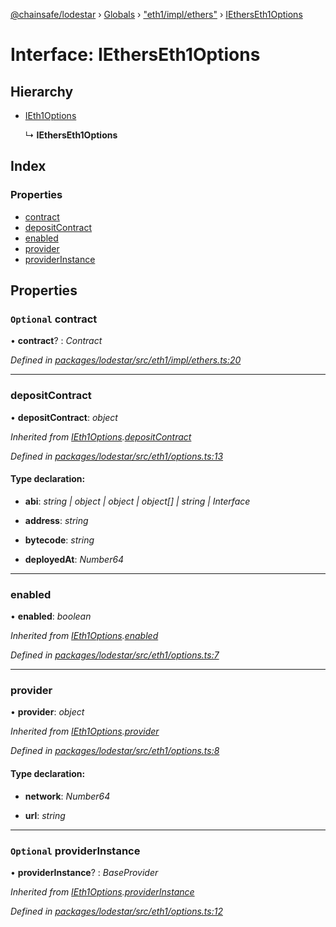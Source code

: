 [@chainsafe/lodestar](../README.md) › [Globals](../globals.md) › ["eth1/impl/ethers"](../modules/_eth1_impl_ethers_.md) › [IEthersEth1Options](_eth1_impl_ethers_.ietherseth1options.md)

# Interface: IEthersEth1Options

## Hierarchy

* [IEth1Options](_eth1_options_.ieth1options.md)

  ↳ **IEthersEth1Options**

## Index

### Properties

* [contract](_eth1_impl_ethers_.ietherseth1options.md#optional-contract)
* [depositContract](_eth1_impl_ethers_.ietherseth1options.md#depositcontract)
* [enabled](_eth1_impl_ethers_.ietherseth1options.md#enabled)
* [provider](_eth1_impl_ethers_.ietherseth1options.md#provider)
* [providerInstance](_eth1_impl_ethers_.ietherseth1options.md#optional-providerinstance)

## Properties

### `Optional` contract

• **contract**? : *Contract*

*Defined in [packages/lodestar/src/eth1/impl/ethers.ts:20](https://github.com/ChainSafe/lodestar/blob/2c3cae978/packages/lodestar/src/eth1/impl/ethers.ts#L20)*

___

###  depositContract

• **depositContract**: *object*

*Inherited from [IEth1Options](_eth1_options_.ieth1options.md).[depositContract](_eth1_options_.ieth1options.md#depositcontract)*

*Defined in [packages/lodestar/src/eth1/options.ts:13](https://github.com/ChainSafe/lodestar/blob/2c3cae978/packages/lodestar/src/eth1/options.ts#L13)*

#### Type declaration:

* **abi**: *string | object | object | object[] | string | Interface*

* **address**: *string*

* **bytecode**: *string*

* **deployedAt**: *Number64*

___

###  enabled

• **enabled**: *boolean*

*Inherited from [IEth1Options](_eth1_options_.ieth1options.md).[enabled](_eth1_options_.ieth1options.md#enabled)*

*Defined in [packages/lodestar/src/eth1/options.ts:7](https://github.com/ChainSafe/lodestar/blob/2c3cae978/packages/lodestar/src/eth1/options.ts#L7)*

___

###  provider

• **provider**: *object*

*Inherited from [IEth1Options](_eth1_options_.ieth1options.md).[provider](_eth1_options_.ieth1options.md#provider)*

*Defined in [packages/lodestar/src/eth1/options.ts:8](https://github.com/ChainSafe/lodestar/blob/2c3cae978/packages/lodestar/src/eth1/options.ts#L8)*

#### Type declaration:

* **network**: *Number64*

* **url**: *string*

___

### `Optional` providerInstance

• **providerInstance**? : *BaseProvider*

*Inherited from [IEth1Options](_eth1_options_.ieth1options.md).[providerInstance](_eth1_options_.ieth1options.md#optional-providerinstance)*

*Defined in [packages/lodestar/src/eth1/options.ts:12](https://github.com/ChainSafe/lodestar/blob/2c3cae978/packages/lodestar/src/eth1/options.ts#L12)*
